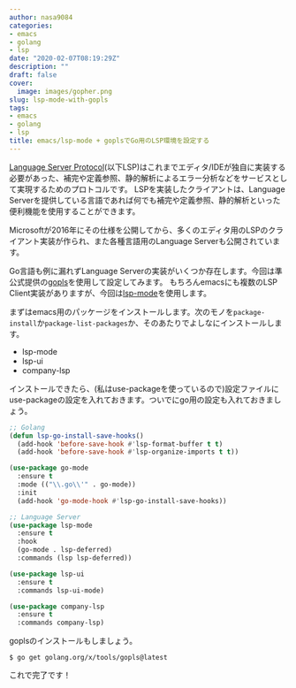 ```yaml
---
author: nasa9084
categories:
- emacs
- golang
- lsp
date: "2020-02-07T08:19:29Z"
description: ""
draft: false
cover:
  image: images/gopher.png
slug: lsp-mode-with-gopls
tags:
- emacs
- golang
- lsp
title: emacs/lsp-mode + goplsでGo用のLSP環境を設定する
---
```



[Language Server Protocol](https://microsoft.github.io/language-server-protocol/)(以下LSP)はこれまでエディタ/IDEが独自に実装する必要があった、補完や定義参照、静的解析によるエラー分析などをサービスとして実現するためのプロトコルです。
LSPを実装したクライアントは、Language Serverを提供している言語であれば何でも補完や定義参照、静的解析といった便利機能を使用することができます。

Microsoftが2016年にその仕様を公開してから、多くのエディタ用のLSPのクライアント実装が作られ、また各種言語用のLanguage Serverも公開されています。

Go言語も例に漏れずLanguage Serverの実装がいくつか存在します。今回は準公式提供の[gopls](golang.org/x/tools/gopls)を使用して設定してみます。
もちろんemacsにも複数のLSP Client実装がありますが、今回は[lsp-mode](https://github.com/emacs-lsp/lsp-mode)を使用します。

まずはemacs用のパッケージをインストールします。次のモノを`package-install`か`package-list-packages`か、そのあたりでよしなにインストールします。

* lsp-mode
* lsp-ui
* company-lsp

インストールできたら、(私はuse-packageを使っているので)設定ファイルにuse-packageの設定を入れておきます。ついでにgo用の設定も入れておきましょう。

``` lisp
;; Golang
(defun lsp-go-install-save-hooks()
  (add-hook 'before-save-hook #'lsp-format-buffer t t)
  (add-hook 'before-save-hook #'lsp-organize-imports t t))

(use-package go-mode
  :ensure t
  :mode (("\\.go\\'" . go-mode))
  :init
  (add-hook 'go-mode-hook #'lsp-go-install-save-hooks))

;; Language Server
(use-package lsp-mode
  :ensure t
  :hook
  (go-mode . lsp-deferred)
  :commands (lsp lsp-deferred))

(use-package lsp-ui
  :ensure t
  :commands lsp-ui-mode)

(use-package company-lsp
  :ensure t
  :commands company-lsp)
```

goplsのインストールもしましょう。

``` shell
$ go get golang.org/x/tools/gopls@latest
```

これで完了です！



